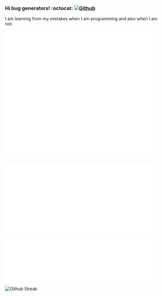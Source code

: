 ### Hi bug generators!  :octocat:  [ ![Github](https://img.shields.io/github/followers/DavidVillalobos?label=Follow&style=social) ](https://github.com/DavidVillalobos)

I am learning from my mistakes when I am programming and also when I am not.  

![Metrics](https://github.com/DavidVillalobos/DavidVillalobos/blob/main/metrics.personal.main.svg)

![Activity](https://github.com/DavidVillalobos/DavidVillalobos/blob/main/metrics.personal.activity.svg)

![Languages](https://github.com/DavidVillalobos/DavidVillalobos/blob/main/metrics.personal.lang.svg)

![Github Streak](https://github-readme-streak-stats.herokuapp.com/?user=DavidVillalobos&theme=dark&background=0D1117)
